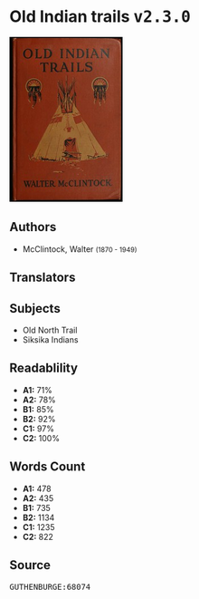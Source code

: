 # Old Indian trails <kbd>v2.3.0</kbd>

![](./cover.medium.jpg "")

## Authors


 - McClintock, Walter <small>(1870 - 1949)</small>

## Translators



## Subjects


 - Old North Trail
 - Siksika Indians

## Readablility


 - **A1:** 71%
 - **A2:** 78%
 - **B1:** 85%
 - **B2:** 92%
 - **C1:** 97%
 - **C2:** 100%

## Words Count


 - **A1:** 478
 - **A2:** 435
 - **B1:** 735
 - **B2:** 1134
 - **C1:** 1235
 - **C2:** 822

## Source


<kbd>GUTHENBURGE:68074</kbd>

